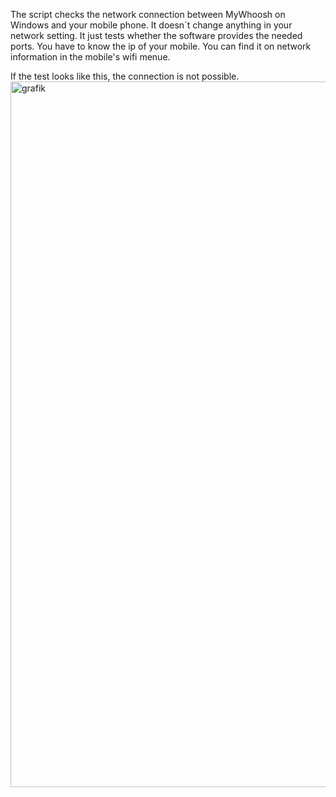 The script checks the network connection between MyWhoosh on Windows and your mobile phone. It doesn´t change anything in your network setting. It just tests whether the software provides the needed ports.
You have to know the ip of your mobile. You can find it on network information in the mobile's wifi menue.

If the test looks like this, the connection is not possible. 
<img width="1165" height="1129" alt="grafik" src="https://github.com/user-attachments/assets/24607167-ad64-468a-942f-d6fc4ab5c6be" />

